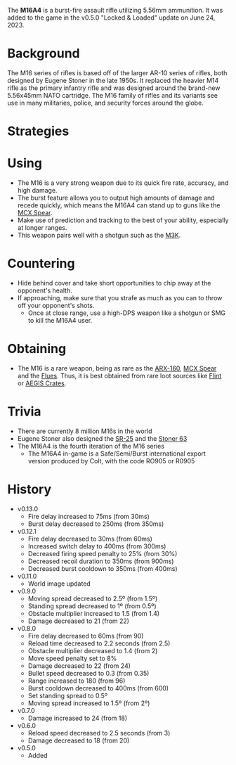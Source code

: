 The **M16A4** is a burst-fire assault rifle utilizing 5.56mm ammunition. It was added to the game in the v0.5.0 "Locked & Loaded" update on June 24, 2023.

# Background

The M16 series of rifles is based off of the larger AR-10 series of rifles, both designed by Eugene Stoner in the late 1950s. It replaced the heavier M14 rifle as the primary infantry rifle and was designed around the brand-new 5.56x45mm NATO cartridge. The M16 family of rifles and its variants see use in many militaries, police, and security forces around the globe.

# Strategies

# Using

- The M16 is a very strong weapon due to its quick fire rate, accuracy, and high damage.
- The burst feature allows you to output high amounts of damage and recede quickly, which means the M16A4 can stand up to guns like the [MCX Spear](weapons/guns/mcx_spear).
- Make use of prediction and tracking to the best of your ability, especially at longer ranges.
- This weapon pairs well with a shotgun such as the [M3K](/weapons/guns/m3k).

# Countering

- Hide behind cover and take short opportunities to chip away at the opponent's health.
- If approaching, make sure that you strafe as much as you can to throw off your opponent's shots.
  - Once at close range, use a high-DPS weapon like a shotgun or SMG to kill the M16A4 user.

# Obtaining

- The M16 is a rare weapon, being as rare as the [ARX-160](/weapons/guns/arx160), [MCX Spear](/weapons/guns/mcx_spear) and the [Flues](/weapons/guns/flues). Thus, it is best obtained from rare loot sources like [Flint](/obstacles/flint_crate) or [AEGIS Crates](/obstacles/aegis_crate).

<Obtaining item="m16a4" />

# Trivia

- There are currently 8 million M16s in the world
- Eugene Stoner also designed the [SR-25](/weapons/guns/sr25) and the [Stoner 63](/weapons/guns/stoner_63)
- The M16A4 is the fourth iteration of the M16 series
  - The M16A4 in-game is a Safe/Semi/Burst international export version produced by Colt, with the code RO905 or R0905

# History

- v0.13.0
  - Fire delay increased to 75ms (from 30ms)
  - Burst delay decreased to 250ms (from 350ms)
- v0.12.1
  - Fire delay decreased to 30ms (from 60ms)
  - Increased switch delay to 400ms (from 300ms)
  - Decreased firing speed penalty to 25% (from 30%)
  - Decreased recoil duration to 350ms (from 900ms)
  - Decreased burst cooldown to 350ms (from 400ms)
- v0.11.0
  - World image updated
- v0.9.0
  - Moving spread decreased to 2.5º (from 1.5º)
  - Standing spread decreased to 1º (from 0.5º)
  - Obstacle multiplier increased to 1.5 (from 1.4)
  - Damage decreased to 21 (from 22)
- v0.8.0
  - Fire delay decreased to 60ms (from 90)
  - Reload time decreased to 2.2 seconds (from 2.5)
  - Obstacle multiplier decreased to 1.4 (from 2)
  - Move speed penalty set to 8%
  - Damage decreased to 22 (from 24)
  - Bullet speed decreased to 0.3 (from 0.35)
  - Range increased to 180 (from 96)
  - Burst cooldown decreased to 400ms (from 600)
  - Set standing spread to 0.5º
  - Moving spread increased to 1.5º (from 2º)
- v0.7.0
  - Damage increased to 24 (from 18)
- v0.6.0
  - Reload speed decreased to 2.5 seconds (from 3)
  - Damage decreased to 18 (from 20)
- v0.5.0
  - Added

